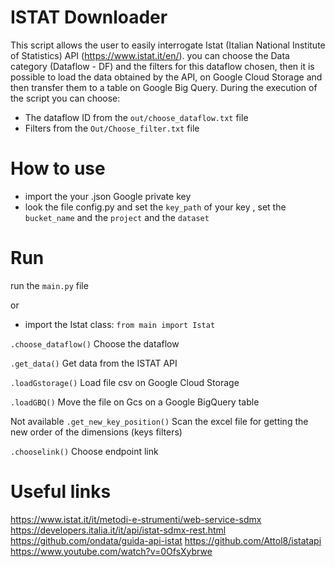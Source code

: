 # ISTAT Downloader

This script allows the user to easily interrogate Istat (Italian National Institute of Statistics) API (https://www.istat.it/en/).
you can choose the Data category (Dataflow - DF) and the filters for this dataflow chosen, then it is possible to load the data obtained by the API, on Google Cloud Storage and then transfer them to a table on Google Big Query.
During the execution of the script you can choose:
- The dataflow ID from the `out/choose_dataflow.txt` file
- Filters from the `Out/Choose_filter.txt` file


# How to use
- import the your .json Google private key 
- look the file config.py and set the `key_path` of your key , set the `bucket_name` and the `project` and the `dataset`



# Run

run the `main.py` file

or

- import the Istat class: `from main import Istat`

`.choose_dataflow()`          Choose the dataflow

`.get_data()`                 Get data from the ISTAT API

`.loadGstorage()`             Load file csv on Google Cloud Storage

`.loadGBQ()`                  Move the file on Gcs on a Google BigQuery table

Not available
`.get_new_key_position()`     Scan the excel file for getting the new order of the dimensions (keys filters)

`.chooselink()`               Choose endpoint link


# Useful links
https://www.istat.it/it/metodi-e-strumenti/web-service-sdmx
https://developers.italia.it/it/api/istat-sdmx-rest.html
https://github.com/ondata/guida-api-istat
https://github.com/Attol8/istatapi
https://www.youtube.com/watch?v=0OfsXybrwe